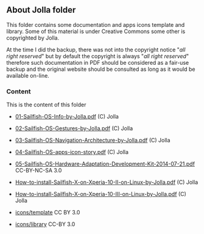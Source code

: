 ## About Jolla folder

This folder contains some documentation and apps icons template and library. Some of this material is under Creative Commons some other is copyrighted by Jolla.

At the time I did the backup, there was not into the copyright notice "*all right reserved*" but by default the copyright is always "*all right reserved*" therefore such documentation in PDF should be considered as a fair-use backup and the original website should be consulted as long as it would be available on-line.

### Content

This is the content of this folder

* [01-Sailfish-OS-Info-by-Jolla.pdf](01-Sailfish-OS-Info-by-Jolla.pdf) (C) Jolla
* [02-Sailfish-OS-Gestures-by-Jolla.pdf](02-Sailfish-OS-Gestures-by-Jolla.pdf) (C) Jolla
* [03-Sailfish-OS-Navigation-Architecture-by-Jolla.pdf](03-Sailfish-OS-Navigation-Architecture-by-Jolla.pdf) (C) Jolla
* [04-Sailfish-OS-apps-icon-story.pdf](04-Sailfish-OS-apps-icon-story.pdf) (C) Jolla
* [05-Sailfish-OS-Hardware-Adaptation-Development-Kit-2014-07-21.pdf](05-Sailfish-OS-Hardware-Adaptation-Development-Kit-2014-07-21.pdf) CC-BY-NC-SA 3.0

* [How-to-install-Sailfish-X-on-Xperia-10-II-on-Linux-by-Jolla.pdf](How-to-install-Sailfish-X-on-Xperia-10-II-on-Linux-by-Jolla.pdf) (C) Jolla
* [How-to-install-Sailfish-X-on-Xperia-10-III-on-Linux-by-Jolla.pdf](How-to-install-Sailfish-X-on-Xperia-10-III-on-Linux-by-Jolla.pdf) (C) Jolla

* [icons/template](iconsi/template/README.md) CC BY 3.0
* [icons/library](iconsi/library/README.md) CC-BY 3.0
